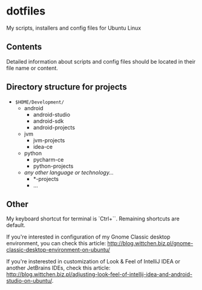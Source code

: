 # dotfiles
My scripts, installers and config files for Ubuntu Linux

Contents
--------

Detailed information about scripts and config files should be located in their file name or content.

Directory structure for projects
--------------------------------

- `$HOME/Development/`
   - android
     - android-studio
     - android-sdk
     - android-projects
   - jvm
     - jvm-projects
     - idea-ce
   - python
     - pycharm-ce
     - python-projects
   - *any other language or technology...*
     - *-projects
     - ...

Other
-----

My keyboard shortcut for terminal is `Ctrl+``. Remaining shortcuts are default.

If you're interested in configuration of my Gnome Classic desktop environment, you can check this article: http://blog.wittchen.biz.pl/gnome-classic-desktop-environment-on-ubuntu/

If you're insterested in customization of Look & Feel of IntelliJ IDEA or another JetBrains IDEs, check this article: http://blog.wittchen.biz.pl/adjusting-look-feel-of-intellij-idea-and-android-studio-on-ubuntu/.
